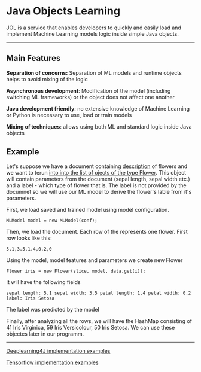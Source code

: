 # Java Objects Learning

JOL is a service that enables developers to quickly and easily load and implement Machine Learning models logic inside simple Java objects.

---
## Main Features

**Separation of concerns:**  Separation of ML models and runtime objects helps to avoid mixing of the logic

**Asynchronous development**: Modification of the model (including switching ML frameworks) or the object does not affect one another

**Java development friendly**:  no extensive knowledge of Machine Learning or Python is necessary to use, load or train models

**Mixing of techniques**: allows using both ML and standard logic inside Java objects


## Example
Let's suppose we have a document containing [description](https://github.com/nayname/JOL/blob/master/src/main/resources/flowers/iris.txt) of flowers and we want to terun [into into the list of ojects of the type Flower](https://github.com/nayname/JOL/blob/master/src/main/java/org/deeplearning4j/IrisClassifier.java). This object will contain parameters from the document (sepal length, sepal width etc.) and a label - which type of flower that is. The label is not provided by the documnet so we will use our ML model to derive the flower's lable from it's parameters.

First, we load saved and trained model using model configuration.

`MLModel model = new MLModel(conf);`

Then, we load the document. Each row of the represents one flower. First row looks like this:

`5.1,3.5,1.4,0.2,0`

Using the model, model features and parameters we create new Flower

`Flower iris = new Flower(slice, model, data.get(i));`


It will have the following fields

`sepal length: 5.1 sepal width: 3.5 petal length: 1.4 petal width: 0.2 label: Iris Setosa`

The label was predicted by the model

Finally, after analyzing all the rows, we will have the HashMap consisting of 41 Iris Virginica, 59 Iris Versicolour, 50 Iris Setosa. We can use these objectes later in our programm.

---


[Deeplearning4J implementation examples](https://github.com/nayname/JOL/blob/master/DL4J.md)

[Tensorflow implementation examples](https://github.com/nayname/JOL/blob/master/TENSORFLOW.md)